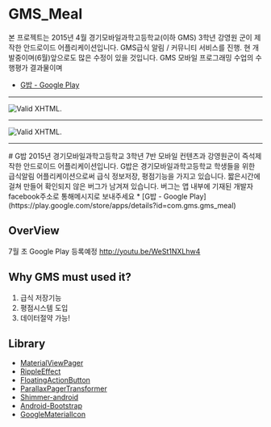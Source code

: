 # GMS_Meal
본 프로젝트는 2015년 4월 경기모바일과학고등학교(이하 GMS) 3학년 강영원 군이 제작한 안드로이드 어플리케이션입니다.
GMS급식 알림 / 커뮤니티 서비스를 진행. 현 개발중이며(6월)앞으로도 많은 수정이 있을 것입니다.
GMS 모바일 프로그래밍 수업의 수행평가 결과물이며 
* [G밥 - Google Play](https://play.google.com/store/apps/details?id=com.gms.gms_meal)

---

![Valid XHTML](http://ppcj2.iptime.org/~kang/image/poster.png).

---
![Valid XHTML](http://ppcj2.iptime.org/~kang/image/launcher_shadow.png).

------

  <content>
# G밥
2015년 경기모바일과학고등학교 3학년 7반 모바일 컨텐츠과 강영원군이 즉석제작한 안드로이드 어플리케이션입니다.
G밥은 경기모바일과학고등학교 학생들을 위한 급식알림 어플리케이션으로써 
급식 정보저장, 평점기능을 가지고 있습니다. 
짧은시간에 걸쳐 만들어 확인되지 않은 버그가 남겨져 있습니다. 
버그는 앱 내부에 기재된 개발자 facebook주소로 통해메시지로 보내주세요
* [G밥 - Google Play](https://play.google.com/store/apps/details?id=com.gms.gms_meal)


## OverView

7월 초 Google Play 등록예정 
http://youtu.be/WeSt1NXLhw4

## Why GMS must used it?

1. 급식 저장기능
2. 평점시스템 도입
3. 데이터절약 가능!

## Library
* [MaterialViewPager](https://github.com/florent37/MaterialViewPager)
* [RippleEffect](https://github.com/traex/RippleEffect)
* [FloatingActionButton](https://github.com/Clans/FloatingActionButton)
* [ParallaxPagerTransformer](https://github.com/xgc1986/ParallaxPagerTransformer)
* [Shimmer-android](https://github.com/RomainPiel/Shimmer-android)
* [Android-Bootstrap](https://github.com/Bearded-Hen/Android-Bootstrap)
* [GoogleMaterialIcon](http://google.github.io/material-design-icons/#getting-icons)



</content>


